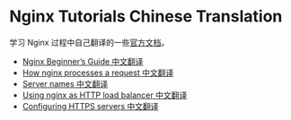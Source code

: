 Nginx Tutorials Chinese Translation
======

学习 Nginx 过程中自己翻译的一些[官方文档](https://nginx.org/en/docs/)。

* [Nginx Beginner’s Guide 中文翻译](Nginx%20Beginner's%20Guide-CN.md)
* [How nginx processes a request 中文翻译](How%20nginx%20processes%20a%20request-CN.md)
* [Server names 中文翻译](Server%20names-CN.md)
* [Using nginx as HTTP load balancer 中文翻译](Using%20nginx%20as%20HTTP%20load%20balancer-CN.md)
* [Configuring HTTPS servers 中文翻译](Configuring%20HTTPS%20servers-CN.md)
